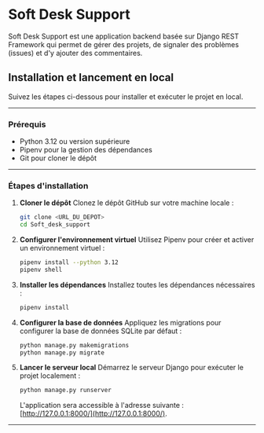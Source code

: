 
# Soft Desk Support

Soft Desk Support est une application backend basée sur Django REST Framework qui permet de gérer des projets, de signaler des problèmes (issues) et d'y ajouter des commentaires. 

## Installation et lancement en local

Suivez les étapes ci-dessous pour installer et exécuter le projet en local.

---

### Prérequis

- Python 3.12 ou version supérieure
- Pipenv pour la gestion des dépendances
- Git pour cloner le dépôt

---

### Étapes d'installation

1. **Cloner le dépôt**
   Clonez le dépôt GitHub sur votre machine locale :
   ```bash
   git clone <URL_DU_DEPOT>
   cd Soft_desk_support
   ```

2. **Configurer l'environnement virtuel**
   Utilisez Pipenv pour créer et activer un environnement virtuel :
   ```bash
   pipenv install --python 3.12
   pipenv shell
   ```

3. **Installer les dépendances**
   Installez toutes les dépendances nécessaires :
   ```bash
   pipenv install
   ```

4. **Configurer la base de données**
   Appliquez les migrations pour configurer la base de données SQLite par défaut :
   ```bash
   python manage.py makemigrations
   python manage.py migrate
   ```

5. **Lancer le serveur local**
   Démarrez le serveur Django pour exécuter le projet localement :
   ```bash
   python manage.py runserver
   ```

   L'application sera accessible à l'adresse suivante : [http://127.0.0.1:8000/](http://127.0.0.1:8000/).

---

